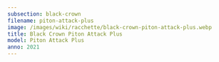 ```yaml
---
subsection: black-crown
filename: piton-attack-plus
image: /images/wiki/racchette/black-crown-piton-attack-plus.webp
title: Black Crown Piton Attack Plus
model: Piton Attack Plus
anno: 2021
---
```

